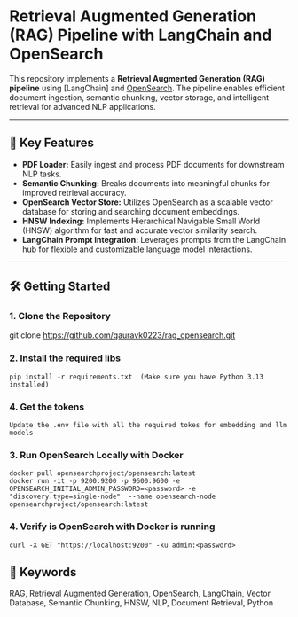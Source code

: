 # Retrieval Augmented Generation (RAG) Pipeline with LangChain and OpenSearch

This repository implements a **Retrieval Augmented Generation (RAG) pipeline** using [LangChain] and [OpenSearch](https://opensearch.org/). The pipeline enables efficient document ingestion, semantic chunking, vector storage, and intelligent retrieval for advanced NLP applications.

---

## 🚀 Key Features

- **PDF Loader:** Easily ingest and process PDF documents for downstream NLP tasks.
- **Semantic Chunking:** Breaks documents into meaningful chunks for improved retrieval accuracy.
- **OpenSearch Vector Store:** Utilizes OpenSearch as a scalable vector database for storing and searching document embeddings.
- **HNSW Indexing:** Implements Hierarchical Navigable Small World (HNSW) algorithm for fast and accurate vector similarity search.
- **LangChain Prompt Integration:** Leverages prompts from the LangChain hub for flexible and customizable language model interactions.

---

## 🛠️ Getting Started

### 1. Clone the Repository
git clone https://github.com/gauravk0223/rag_opensearch.git

### 2. Install the required libs
    pip install -r requirements.txt  (Make sure you have Python 3.13 installed)

### 4. Get the tokens 
    Update the .env file with all the required tokes for embedding and llm models

### 3. Run OpenSearch Locally with Docker
    docker pull opensearchproject/opensearch:latest
    docker run -it -p 9200:9200 -p 9600:9600 -e OPENSEARCH_INITIAL_ADMIN_PASSWORD=<password> -e "discovery.type=single-node"  --name opensearch-node opensearchproject/opensearch:latest

### 4. Verify is OpenSearch with Docker is running 
    curl -X GET "https://localhost:9200" -ku admin:<password>

## 🔑 Keywords
RAG, Retrieval Augmented Generation, OpenSearch, LangChain, Vector Database, Semantic Chunking, HNSW, NLP, Document Retrieval, Python
